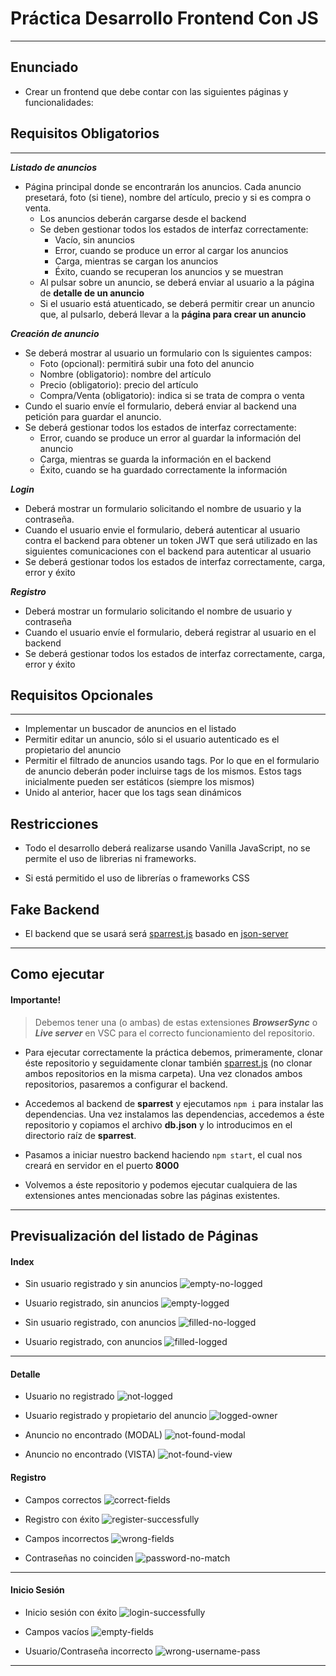 # Práctica Desarrollo Frontend Con JS
---

## Enunciado

- Crear un frontend que debe contar con las siguientes páginas y funcionalidades:

## Requisitos Obligatorios
---

***Listado de anuncios***

- Página principal donde se encontrarán los anuncios. Cada anuncio presetará, foto (si tiene), nombre del artículo, precio y si es compra o venta.
    - Los anuncios deberán cargarse desde el backend
    - Se deben gestionar todos los estados de interfaz correctamente:
        - Vacío, sin anuncios
        - Error, cuando se produce un error al cargar los anuncios
        - Carga, mientras se cargan los anuncios
        - Éxito, cuando se recuperan los anuncios y se muestran
    - Al pulsar sobre un anuncio, se deberá enviar al usuario a la página de **detalle de un anuncio**
    - Si el usuario está atuenticado, se deberá permitir crear un anuncio que, al pulsarlo, deberá llevar a la **página para crear un anuncio**

***Creación de anuncio***

- Se deberá mostrar al usuario un formulario con ls siguientes campos:
    - Foto (opcional): permitirá subir una foto del anuncio
    - Nombre (obligatorio): nombre del artículo
    - Precio (obligatorio): precio del artículo
    - Compra/Venta (obligatorio): indica si se trata de compra o venta
- Cundo el suario envíe el formulario, deberá enviar al backend una petición para guardar el anuncio.
- Se deberá gestionar todos los estados de interfaz correctamente:
    - Error, cuando se produce un error al guardar la información del anuncio
    - Carga, mientras se guarda la información en el backend
    - Éxito, cuando se ha guardado correctamente la información

***Login***

- Deberá mostrar un formulario solicitando el nombre de usuario y la contraseña.
- Cuando el usuario envie el formulario, deberá autenticar al usuario contra el backend para obtener un token JWT que será utilizado en las siguientes comunicaciones con el backend para autenticar al usuario
- Se deberá gestionar todos los estados de interfaz correctamente, carga, error y éxito

***Registro***

- Deberá mostrar un formulario solicitando el nombre de usuario y contraseña
- Cuando el usuario envíe el formulario, deberá registrar al usuario en el backend
- Se deberá gestionar todos los estados de interfaz correctamente, carga, error y éxito

## Requisitos Opcionales
---

- Implementar un buscador de anuncios en el listado
- Permitir editar un anuncio, sólo si el usuario autenticado es el propietario del anuncio
- Permitir el filtrado de anuncios usando tags. Por lo que en el formulario de anuncio deberán poder incluirse tags de los mismos. Estos tags inicialmente pueden ser estáticos (siempre los mismos)
- Unido al anterior, hacer que los tags sean dinámicos

## Restricciones

- Todo el desarrollo deberá realizarse usando Vanilla JavaScript, no se permite el uso de librerias ni frameworks.

- Si está permitido el uso de librerías o frameworks CSS

## Fake Backend

- El backend que se usará será [sparrest.js](https://github.com/kasappeal/sparrest.js) basado en [json-server](https://github.com/typicode/json-server)
---

## Como ejecutar

#### Importante!
> Debemos tener una (o ambas) de estas extensiones ***BrowserSync*** o ***Live server*** en VSC para el correcto funcionamiento del repositorio. 
    
- Para ejecutar correctamente la práctica debemos, primeramente, clonar éste repositorio y seguidamente clonar también [sparrest.js](https://github.com/kasappeal/sparrest.js) (no clonar ambos repositorios en la misma carpeta). Una vez clonados ambos repositorios, pasaremos a configurar el backend.

- Accedemos al backend de **sparrest** y ejecutamos `npm i` para instalar las dependencias. Una vez instalamos las dependencias, accedemos a éste repositorio y copiamos el archivo **db.json** y lo introducimos en el directorio raíz de **sparrest**. 

- Pasamos a iniciar nuestro backend haciendo `npm start`, el cual nos creará en servidor en el puerto **8000**

- Volvemos a éste repositorio y podemos ejecutar cualquiera de las extensiones antes mencionadas sobre las páginas existentes.

---

## Previsualización del listado de Páginas

#### Index
- Sin usuario registrado y sin anuncios
![empty-no-logged](public/screen-captures/index/index-empty-no-logged.png)

- Usuario registrado, sin anuncios
![empty-logged](public/screen-captures/index/index-empty-logged.png)

- Sin usuario registrado, con anuncios
![filled-no-logged](public/screen-captures/index/index-filled-no-logged.png)

- Usuario registrado, con anuncios
![filled-logged](public/screen-captures/index/index-filled-logged.png)
---

#### Detalle
- Usuario no registrado
![not-logged](public/screen-captures/detail/detail-not-logged.png)

- Usuario registrado y propietario del anuncio
![logged-owner](public/screen-captures/detail/detail-ad-owner-logged.png)

- Anuncio no encontrado (MODAL)
![not-found-modal](public/screen-captures/detail/detail-not-found.png)

- Anuncio no encontrado (VISTA)
![not-found-view](public/screen-captures/detail/detail-not-found2.png)


#### Registro
- Campos correctos
![correct-fields](public/screen-captures/register/register-user-registering.png)

- Registro con éxito
![register-successfully](public/screen-captures/register/register-successfully.png)

- Campos incorrectos
![wrong-fields](public/screen-captures/register/register-user-wrong-parameters.png)

- Contraseñas no coinciden
![password-no-match](public/screen-captures/register/register-user-wrong-password.png)
---

#### Inicio Sesión
- Inicio sesión con éxito
![login-successfully](public/screen-captures/login/login-successfully.png)

- Campos vacíos
![empty-fields](public/screen-captures/login/login-empty-fields.png)

- Usuario/Contraseña incorrecto
![wrong-username-pass](public/screen-captures/login/login-wrong-username-password.png)
---

